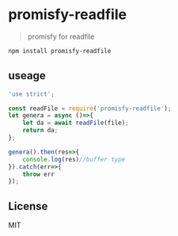# promisfy-readfile

> promisfy for readfile


```bash
npm install promisfy-readfile
```
## useage

```js
'use strict';

const readFile = require('promisfy-readfile');
let genera = async ()=>{
	let da = await readFile(file);
	return da;
};

genera().then(res=>{
	console.log(res)//buffer type
}).catch(err=>{
	throw err
});
```


## License

MIT
